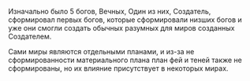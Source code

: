 Изначально было 5 богов, Вечных, Один из них, Создатель, сформировал первых богов, которые сформировали низших богов и уже они смогли создать обычных разумных для миров созданных Создателем.

Сами миры являются отдельными планами, и из-за не сформированности материального плана план фей и теней также не сформированы, но их влияние присутствует в некоторых мирах.
